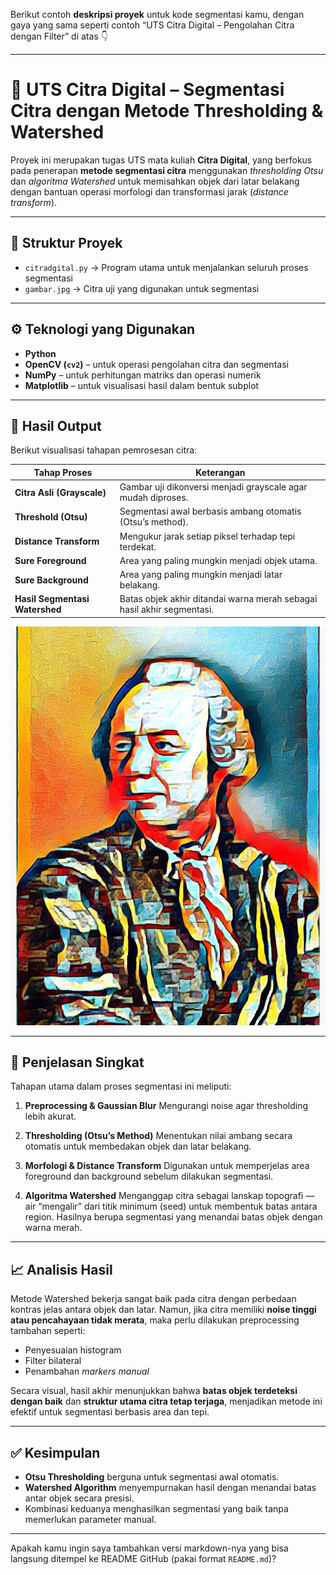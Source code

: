 Berikut contoh **deskripsi proyek** untuk kode segmentasi kamu, dengan gaya yang sama seperti contoh “UTS Citra Digital – Pengolahan Citra dengan Filter” di atas 👇

---

# 🧠 UTS Citra Digital – Segmentasi Citra dengan Metode Thresholding & Watershed

Proyek ini merupakan tugas UTS mata kuliah **Citra Digital**, yang berfokus pada penerapan **metode segmentasi citra** menggunakan *thresholding Otsu* dan *algoritma Watershed* untuk memisahkan objek dari latar belakang dengan bantuan operasi morfologi dan transformasi jarak (*distance transform*).

---

## 📂 Struktur Proyek

* `citradgital.py` → Program utama untuk menjalankan seluruh proses segmentasi
* `gambar.jpg` → Citra uji yang digunakan untuk segmentasi

---

## ⚙️ Teknologi yang Digunakan

* **Python**
* **OpenCV (`cv2`)** – untuk operasi pengolahan citra dan segmentasi
* **NumPy** – untuk perhitungan matriks dan operasi numerik
* **Matplotlib** – untuk visualisasi hasil dalam bentuk subplot

---

## 📸 Hasil Output

Berikut visualisasi tahapan pemrosesan citra:

| Tahap Proses                   | Keterangan                                                             |
| ------------------------------ | ---------------------------------------------------------------------- |
| **Citra Asli (Grayscale)**     | Gambar uji dikonversi menjadi grayscale agar mudah diproses.           |
| **Threshold (Otsu)**           | Segmentasi awal berbasis ambang otomatis (Otsu’s method).              |
| **Distance Transform**         | Mengukur jarak setiap piksel terhadap tepi terdekat.                   |
| **Sure Foreground**            | Area yang paling mungkin menjadi objek utama.                          |
| **Sure Background**            | Area yang paling mungkin menjadi latar belakang.                       |
| **Hasil Segmentasi Watershed** | Batas objek akhir ditandai warna merah sebagai hasil akhir segmentasi. |

![Hasil Segmentasi](gambar.jpg)

---

## 🧩 Penjelasan Singkat

Tahapan utama dalam proses segmentasi ini meliputi:

1. **Preprocessing & Gaussian Blur**
   Mengurangi noise agar thresholding lebih akurat.

2. **Thresholding (Otsu’s Method)**
   Menentukan nilai ambang secara otomatis untuk membedakan objek dan latar belakang.

3. **Morfologi & Distance Transform**
   Digunakan untuk memperjelas area foreground dan background sebelum dilakukan segmentasi.

4. **Algoritma Watershed**
   Menganggap citra sebagai lanskap topografi — air “mengalir” dari titik minimum (seed) untuk membentuk batas antara region.
   Hasilnya berupa segmentasi yang menandai batas objek dengan warna merah.

---

## 📈 Analisis Hasil

Metode Watershed bekerja sangat baik pada citra dengan perbedaan kontras jelas antara objek dan latar.
Namun, jika citra memiliki **noise tinggi atau pencahayaan tidak merata**, maka perlu dilakukan preprocessing tambahan seperti:

* Penyesuaian histogram
* Filter bilateral
* Penambahan *markers manual*

Secara visual, hasil akhir menunjukkan bahwa **batas objek terdeteksi dengan baik** dan **struktur utama citra tetap terjaga**, menjadikan metode ini efektif untuk segmentasi berbasis area dan tepi.

---

## ✅ Kesimpulan

* **Otsu Thresholding** berguna untuk segmentasi awal otomatis.
* **Watershed Algorithm** menyempurnakan hasil dengan menandai batas antar objek secara presisi.
* Kombinasi keduanya menghasilkan segmentasi yang baik tanpa memerlukan parameter manual.

---

Apakah kamu ingin saya tambahkan versi markdown-nya yang bisa langsung ditempel ke README GitHub (pakai format `README.md`)?
